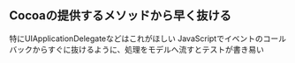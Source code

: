 ## Cocoaの提供するメソッドから早く抜ける
特にUIApplicationDelegateなどはこれがほしい
JavaScriptでイベントのコールバックからすぐに抜けるように、処理をモデルへ流すとテストが書き易い

